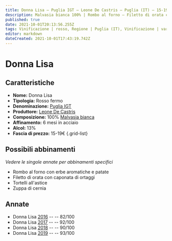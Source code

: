 ```yaml
---
title: Donna Lisa – Puglia IGT – Leone De Castris – Puglia (IT) – 15-19€ – 4★-5★
description: Malvasia bianca 100% | Rombo al forno – Filetto di orata con caponata di ortaggi – Tortelli all'astice – Zuppa di cernia
published: true
date: 2021-10-01T20:13:56.255Z
tags: Vinificazione | rosso, Regione | Puglia (IT), Vinificazione | varietale, Vinificazione | fermo, Valutazioni | 5 stelle, Alimento | pasta, Aromatizzazione | all'astice, Malvasia bianca, Prezzi | 15-19€, Rombo al forno, Filetto di orata con caponata di ortaggi, Zuppa di cernia, risotto ostriche ed erbe aromatiche
editor: markdown
dateCreated: 2021-10-01T17:43:19.742Z
---
```


# Donna Lisa

## Caratteristiche
- **Nome:** Donna Lisa
- **Tipologia:** Rosso fermo
- **Denominazione:** [Puglia IGT](/denominazioni/Italia/Puglia/IGT/Puglia)
- **Produttore:** [Leone De Castris](/produttori/Italia/Puglia/Leone-De-Castris) 
- **Composizione:** 100% [Malvasia bianca](/vitigni/Italia/bacca-bianca/Malvasia-bianca)
- **Affinamento:** 6 mesi in acciaio
- **Alcol:** 13%
- **Fascia di prezzo:** 15-19€
{.grid-list}



## Possibili abbinamenti
*Vedere le singole annate per abbinamenti specifici*

- Rombo al forno con erbe aromatiche e patate
- Filetto di orata con caponata di ortaggi
- Tortelli all'astice
- Zuppa di cernia


## Annate
- Donna Lisa [2016](vini/Italia/Puglia/Leone-De-Castris/Malvasia/2016) -- <span class="star-2"></span> -- 82/100
- Donna Lisa [2017](vini/Italia/Puglia/Leone-De-Castris/Malvasia/2017) -- <span class="star-5"></span> -- 92/100
- Donna Lisa [2018](vini/Italia/Puglia/Leone-De-Castris/Malvasia/2018) -- <span class="star-4"></span> -- 90/100
- Donna Lisa [2019](vini/Italia/Puglia/Leone-De-Castris/Malvasia/2019) -- <span class="star-5"></span> -- 93/100

